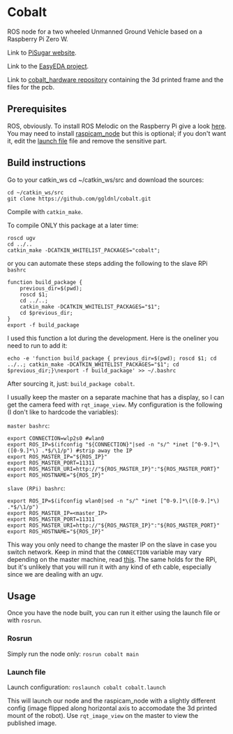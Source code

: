 # Cobalt

ROS node for a two wheeled Unmanned Ground Vehicle based on a Raspberry Pi Zero W.

Link to [PiSugar website](https://www.pisugar.com/).

Link to the [EasyEDA project](https://u.easyeda.com/account/user/projects/index/detail?project=1f5f350c7c974c4f834d326827976b48&folder=all).

Link to [cobalt_hardware repository]() containing the 3d printed frame and the files for the pcb.

## Prerequisites

ROS, obviously. To install ROS Melodic on the Raspberry Pi give a look [here](docs/raspberry_setup.md).
You may need to install [raspicam_node](https://github.com/UbiquityRobotics/raspicam_node) but this is optional; if you don't want it, edit the [launch file](launch/cobalt.launch) file and remove the sensitive part.

## Build instructions

Go to your catkin_ws cd ~/catkin_ws/src and download the sources:
```
cd ~/catkin_ws/src
git clone https://github.com/ggldnl/cobalt.git
```

Compile with `catkin_make`.

To compile ONLY this package at a later time:
```
roscd ugv
cd ../..
catkin_make -DCATKIN_WHITELIST_PACKAGES="cobalt";
```

or you can automate these steps adding the following to the slave RPi `bashrc`
```
function build_package { 
    previous_dir=$(pwd); 
    roscd $1; 
    cd ../..; 
    catkin_make -DCATKIN_WHITELIST_PACKAGES="$1"; 
    cd $previous_dir;
}
export -f build_package
```
I used this function a lot during the development. Here is the oneliner you need to run to add it:

```
echo -e 'function build_package { previous_dir=$(pwd); roscd $1; cd ../..; catkin_make -DCATKIN_WHITELIST_PACKAGES="$1"; cd $previous_dir;}\nexport -f build_package' >> ~/.bashrc
```

After sourcing it, just: `build_package cobalt`.

I usually keep the master on a separate machine that has a display, so I can get the camera feed with `rqt_image_view`.
My configuration is the following (I don't like to hardcode the variables):

`master bashrc`:
```
export CONNECTION=wlp2s0 #wlan0
export ROS_IP=$(ifconfig "${CONNECTION}"|sed -n "s/^ *inet [^0-9.]*\([0-9.]*\) .*$/\1/p") #strip away the IP
export ROS_MASTER_IP="${ROS_IP}"
export ROS_MASTER_PORT=11311
export ROS_MASTER_URI=http://"${ROS_MASTER_IP}":"${ROS_MASTER_PORT}"
export ROS_HOSTNAME="${ROS_IP}"

```

`slave (RPi) bashrc`:
```
export ROS_IP=$(ifconfig wlan0|sed -n "s/^ *inet [^0-9.]*\([0-9.]*\) .*$/\1/p")
export ROS_MASTER_IP=<master_IP>
export ROS_MASTER_PORT=11311
export ROS_MASTER_URI=http://"${ROS_MASTER_IP}":"${ROS_MASTER_PORT}"
export ROS_HOSTNAME="${ROS_IP}"
```

This way you only need to change the master IP on the slave in case you switch
network. Keep in mind that the `CONNECTION` variable may vary depending on the master machine, read [this](https://www.freedesktop.org/wiki/Software/systemd/PredictableNetworkInterfaceNames/). The same holds for the RPi, but it's unlikely that you will run it with any kind of eth cable, especially since we are dealing with an ugv.

## Usage

Once you have the node built, you can run it either using the launch file or with `rosrun`.

### Rosrun

Simply run the node only:
`rosrun cobalt main`

### Launch file

Launch configuration:
`roslaunch cobalt cobalt.launch`

This will launch our node and the raspicam_node with a slightly different config (image flipped along horizontal axis to accomodate the 3d printed mount of the robot).
Use `rqt_image_view` on the master to view the published image.